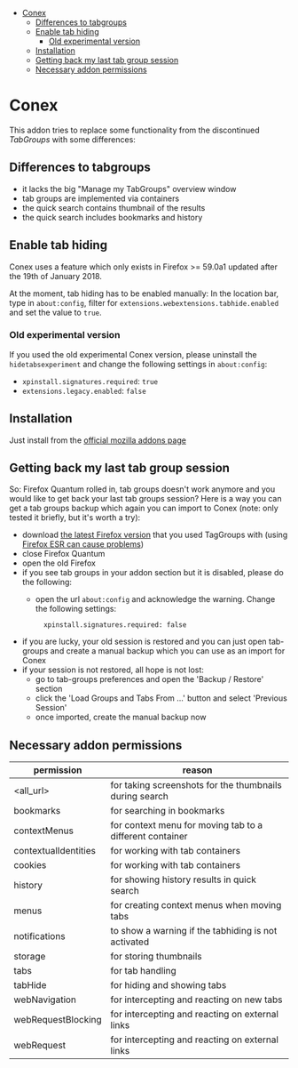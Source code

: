 <!-- TOC -->

- [Conex](#conex)
    - [Differences to tabgroups](#differences-to-tabgroups)
    - [Enable tab hiding](#enable-tab-hiding)
        - [Old experimental version](#old-experimental-version)
    - [Installation](#installation)
    - [Getting back my last tab group session](#getting-back-my-last-tab-group-session)
    - [Necessary addon permissions](#necessary-addon-permissions)

<!-- /TOC -->

# Conex
This addon tries to replace some functionality from the discontinued *TabGroups* with some differences:

## Differences to tabgroups

- it lacks the big "Manage my TabGroups" overview window
- tab groups are implemented via containers
- the quick search contains thumbnail of the results
- the quick search includes bookmarks and history

## Enable tab hiding

Conex uses a feature which only exists in Firefox >= 59.0a1 updated after the 19th of January 2018. 

At the moment, tab hiding has to be enabled manually: In the location bar, type in `about:config`, filter for `extensions.webextensions.tabhide.enabled` and set the value to `true`.

### Old experimental version

If you used the old experimental Conex version, please uninstall the `hidetabsexperiment`  and change the following settings in `about:config`:

- `xpinstall.signatures.required`: `true`
- `extensions.legacy.enabled`: `false`


## Installation

Just install from the [official mozilla addons page](https://addons.mozilla.org/en-us/firefox/addon/conex)

## Getting back my last tab group session

So: Firefox Quantum rolled in, tab groups doesn't work anymore and you would like to get back
your last tab groups session? Here is a way you can get a tab groups backup which again you
can import to Conex (note: only tested it briefly, but it's worth a try):

- download [the latest Firefox version](https://ftp.mozilla.org/pub/firefox/releases/) that you used TagGroups with (using [Firefox ESR can cause problems](https://github.com/kesselborn/conex/issues/151))
- close Firefox Quantum
- open the old Firefox
- if you see tab groups in your addon section but it is disabled, please do the following:
    - open the url `about:config` and acknowledge the warning. Change the following settings:

            xpinstall.signatures.required: false

- if you are lucky, your old session is restored and you can just open tab-groups and create a manual backup which you can use as an import for Conex
- if your session is not restored, all hope is not lost:
  - go to tab-groups preferences and open the 'Backup / Restore' section
  - click the 'Load Groups and Tabs From ...' button and select 'Previous Session'
  - once imported, create the manual backup now

## Necessary addon permissions

| permission           | reason                                                   |
|----------------------|----------------------------------------------------------|
| <all_url>            | for taking screenshots for the thumbnails during search  |
| bookmarks            | for searching in bookmarks                               |
| contextMenus         | for context menu for moving tab to a different container |
| contextualIdentities | for working with tab containers                          |
| cookies              | for working with tab containers                          |
| history              | for showing history results in quick search              |
| menus                | for creating context menus when moving tabs              |
| notifications        | to show a warning if the tabhiding is not activated      |
| storage              | for storing thumbnails                                   |
| tabs                 | for tab handling                                         |
| tabHide              | for hiding and showing tabs                              |
| webNavigation        | for intercepting and reacting on new tabs                |
| webRequestBlocking   | for intercepting and reacting on external links          |
  webRequest           | for intercepting and reacting on external links          |